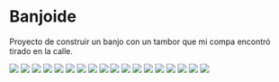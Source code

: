 # Banjoide
Proyecto de construir un banjo con un tambor que mi compa encontró
tirado en la calle.

<img src="IMG_8103.JPG">
<img src="IMG_8104.JPG">
<img src="IMG_8105.JPG">
<img src="IMG_8106.JPG">
<img src="IMG_8107.JPG">
<img src="IMG_8108.JPG">
<img src="IMG_8109.JPG">
<img src="IMG_8110.JPG">
<img src="IMG_8111.JPG">
<img src="IMG_8112.JPG">
<img src="IMG_8113.JPG">
<img src="IMG_8114.JPG">
<img src="IMG_8115.JPG">
<img src="IMG_8116.JPG">
<img src="IMG_8119.JPG">
<img src="IMG_8120.JPG">
<img src="IMG_8121.JPG">
<img src="nechville_flux_back.jpg">

